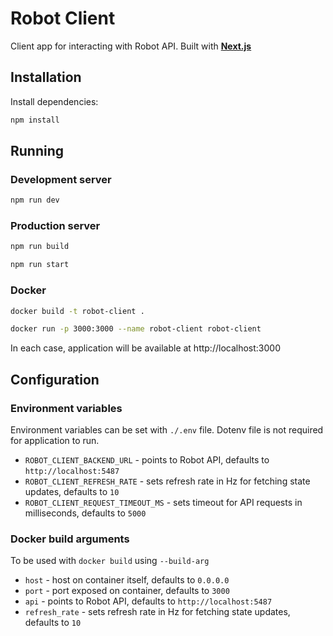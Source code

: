# Robot Client
Client app for interacting with Robot API.
Built with [**Next.js**](https://nextjs.org/)

## Installation
Install dependencies:
```bash
npm install
```

## Running
### Development server
```bash
npm run dev
```
### Production server
```bash
npm run build

npm run start
```
### Docker
```bash
docker build -t robot-client .

docker run -p 3000:3000 --name robot-client robot-client
```
In each case, application will be available at http://localhost:3000

## Configuration
### Environment variables
Environment variables can be set with `./.env` file. Dotenv file is not required for application to run.

 - `ROBOT_CLIENT_BACKEND_URL` - points to Robot API, defaults to `http://localhost:5487`
 - `ROBOT_CLIENT_REFRESH_RATE` - sets refresh rate in Hz for fetching state updates, defaults to `10`
 - `ROBOT_CLIENT_REQUEST_TIMEOUT_MS` - sets timeout for API requests in milliseconds, defaults to `5000`

 ### Docker build arguments
To be used with `docker build` using `--build-arg`
 - `host` - host on container itself, defaults to `0.0.0.0`
 - `port` - port exposed on container, defaults to `3000`
 - `api` - points to Robot API, defaults to `http://localhost:5487`
 - `refresh_rate` - sets refresh rate in Hz for fetching state updates, defaults to `10`
